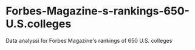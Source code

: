 # Forbes-Magazine-s-rankings-650-U.S.colleges
Data analyssi for Forbes Magazine's rankings of 650 U.S. colleges
